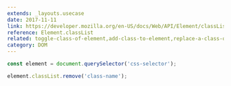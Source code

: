 ```yaml
---
extends: _layouts.usecase
date: 2017-11-11
link: https://developer.mozilla.org/en-US/docs/Web/API/Element/classList
reference: Element.classList
related: toggle-class-of-element,add-class-to-element,replace-a-class-of-element
category: DOM
---
```



```javascript
const element = document.querySelector('css-selector');

element.classList.remove('class-name');
```

